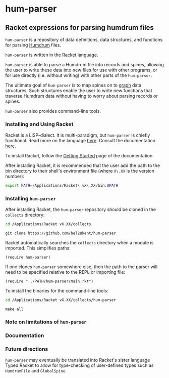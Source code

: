 # hum-parser
## Racket expressions for parsing humdrum files

`hum-parser` is a repository of data definitions, data structures, and functions
for parsing [Humdrum](http://www.humdrum.org) files.

`hum-parser` is written in the [Racket](https://docs.racket-lang.org) language.

`hum-parser` is able to parse a Humdrum file into records and spines, allowing
the user to write these data into new files for use with other programs, or for
use directly (i.e. without writing) with other parts of the `hum-parser`.

The ultimate goal of `hum-parser` is to map spines on to
[graph](https://en.wikipedia.org/wiki/Graph_(abstract_data_type)) data
structures. Such structures enable the user to write new functions that traverse
Humdrum data without having to worry about parsing records or spines.

`hum-parser` also provides command-line tools.

### Installing and Using Racket

Racket is a LISP-dialect. It is multi-paradigm, but `hum-parser` is chiefly
functional.
Read more on the language [here](https://en.wikipedia.org/wiki/Racket_(programming_language)).
Consult the documentation [here](https://docs.racket-lang.org).

To install Racket, follow the [Getting Started](https://docs.racket-lang.org/getting-started/index.html)
page of the documentation.

After installing Racket, it is recommended that the user add the path to the bin
directory to their shell's environment file (where `X\.XX` is the version number):

```sh
export PATH=/Applications/Racket\ vX\.XX/bin:$PATH
```

### Installing `hum-parser`
After installing Racket, the `hum-parser` repository should be cloned in the 
`collects` directory:

```sh
cd /Applications/Racket vX.XX/collects
```
```
git clone https://github.com/bel28kent/hum-parser
```

Racket automatically searches the `collects` directory when a module is imported.
This simplifies paths:

```racket
(require hum-parser)
```

If one clones `hum-parser` somewhere else, then the path to the parser will need
to be specified relative to the REPL or importing file:

```racket
(require "../PATH/hum-parser/main.rkt")

```

To install the binaries for the command-line tools:

```sh
cd /Applications/Racket vX.XX/collects/hum-parser
```
```
make all
```

### Note on limitations of `hum-parser`

### Documentation

### Future directions

`hum-parser` may eventually be translated into Racket's sister language Typed
Racket to allow for type-checking of user-defined types such as `HumdrumFile`
and `GlobalSpine`.
